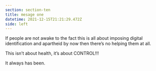 ```yaml
---
section: section-ten
title: mesage one
datetime: 2021-12-15T21:21:29.472Z
side: left
---
```

If people are not awake to the fact this is all about imposing digital identification and apartheid by now then there’s no helping them at all.

This isn’t about health, it’s about CONTROL!!!

It always has been.
